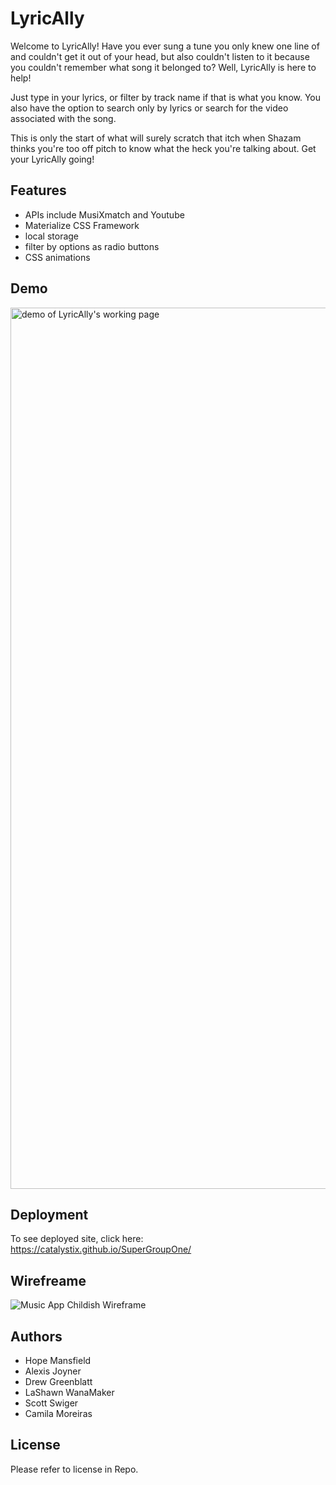 # LyricAlly
Welcome to LyricAlly! Have you ever sung a tune you only knew one line of and couldn't get it out of your head, but also couldn't listen to it because you couldn't remember what song it belonged to? Well, LyricAlly is here to help!

Just type in your lyrics, or filter by track name if that is what you know. You also have the option to search only by lyrics or search for the video associated with the song.

This is only the start of what will surely scratch that itch when Shazam thinks you're too off pitch to know what the heck you're talking about.
Get your LyricAlly going!


## Features
- APIs include MusiXmatch and Youtube
- Materialize CSS Framework
- local storage
- filter by options as radio buttons
- CSS animations


## Demo
<img width="1410" alt="demo of LyricAlly's working page" src="https://user-images.githubusercontent.com/115678318/213558819-3250c93d-11c3-4c9f-8c34-6b9d38afd162.png">



## Deployment
To see deployed site, click here: https://catalystix.github.io/SuperGroupOne/


## Wirefreame
![Music App Childish Wireframe](https://user-images.githubusercontent.com/110114608/210908952-69124648-da54-4291-a90e-2262e22405fb.png)


## Authors
- Hope Mansfield
- Alexis Joyner
- Drew Greenblatt
- LaShawn WanaMaker
- Scott Swiger
- Camila Moreiras

## License
Please refer to license in Repo.

